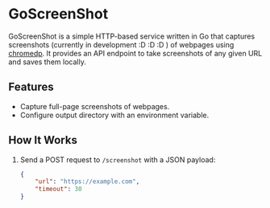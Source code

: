 # GoScreenShot

GoScreenShot is a simple HTTP-based service written in Go that captures screenshots (currently in development :D :D :D ) of webpages using [chromedp](https://github.com/chromedp/chromedp). 
It provides an API endpoint to take screenshots of any given URL and saves them locally.

## Features

- Capture full-page screenshots of webpages.
- Configure output directory with an environment variable.


## How It Works

1. Send a POST request to `/screenshot` with a JSON payload:
   ```json
   {
       "url": "https://example.com",
       "timeout": 30
   }


